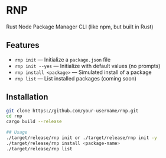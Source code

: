 # RNP

Rust Node Package Manager CLI (like npm, but built in Rust)

## Features

- `rnp init` — Initialize a `package.json` file
- `rnp init --yes` — Initialize with default values (no prompts)
- `rnp install <package>` — Simulated install of a package
- `rnp list` — List installed packages (coming soon)

## Installation

```bash
git clone https://github.com/your-username/rnp.git
cd rnp
cargo build --release

## Usage
./target/release/rnp init or ./target/release/rnp init -y
./target/release/rnp install <package-name>
./target/release/rnp list
